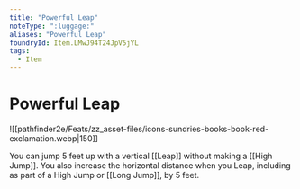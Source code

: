 ```yaml
---
title: "Powerful Leap"
noteType: ":luggage:"
aliases: "Powerful Leap"
foundryId: Item.LMwJ94T24JpV5jYL
tags:
  - Item
---
```


# Powerful Leap
![[pathfinder2e/Feats/zz_asset-files/icons-sundries-books-book-red-exclamation.webp|150]]

You can jump 5 feet up with a vertical [[Leap]] without making a [[High Jump]]. You also increase the horizontal distance when you Leap, including as part of a High Jump or [[Long Jump]], by 5 feet.

